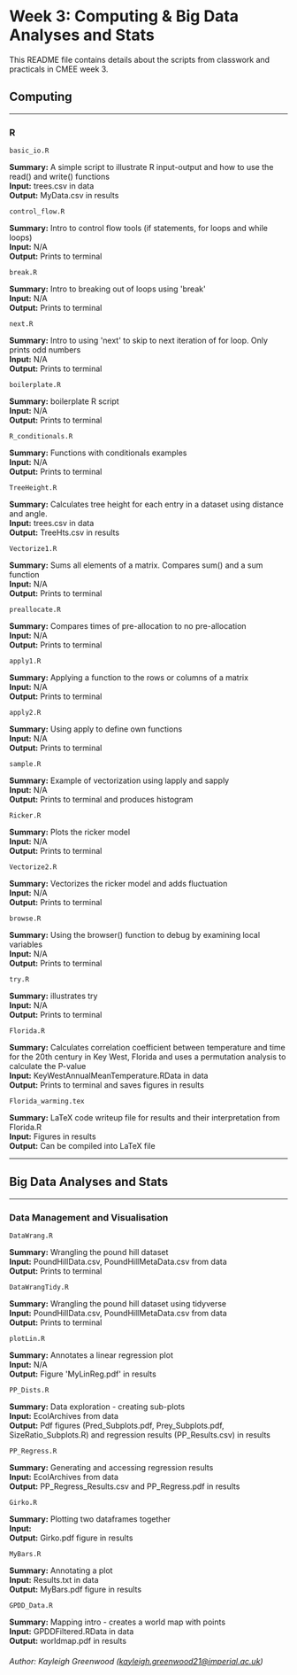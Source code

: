 # Week 3: Computing & Big Data Analyses and Stats

This README file contains details about the scripts from classwork and practicals in CMEE week 3.

## Computing
***
### R

    basic_io.R

**Summary:** A simple script to illustrate R input-output and how to use the read() and write() functions <br />
**Input:** trees.csv in data <br />
**Output:** MyData.csv in results <br />

    control_flow.R

**Summary:** Intro to control flow tools (if statements, for loops and while loops)  <br />
**Input:** N/A <br />
**Output:** Prints to terminal <br />

    break.R

**Summary:** Intro to breaking out of loops using 'break' <br />
**Input:** N/A <br />
**Output:** Prints to terminal <br />

    next.R

**Summary:** Intro to using 'next' to skip to next iteration of for loop. Only prints odd numbers <br />
**Input:** N/A <br />
**Output:** Prints to terminal <br />

    boilerplate.R

**Summary:** boilerplate R script <br />
**Input:** N/A <br />
**Output:** Prints to terminal <br />


    R_conditionals.R

**Summary:** Functions with conditionals examples <br />
**Input:** N/A <br />
**Output:** Prints to terminal <br />


    TreeHeight.R

**Summary:** Calculates tree height  for each entry in a dataset using distance and angle. <br />
**Input:** trees.csv in data <br />
**Output:** TreeHts.csv in results <br />

    Vectorize1.R

**Summary:** Sums all elements of a matrix. Compares sum() and a sum function <br />
**Input:** N/A <br />
**Output:** Prints to terminal <br />

    preallocate.R

**Summary:** Compares times of pre-allocation to no pre-allocation <br />
**Input:** N/A <br />
**Output:** Prints to terminal <br />

    apply1.R

**Summary:** Applying a function to the rows or columns of a matrix <br />
**Input:** N/A <br />
**Output:** Prints to terminal <br />

    apply2.R

**Summary:** Using apply to define own functions <br />
**Input:** N/A <br />
**Output:** Prints to terminal <br />

    sample.R

**Summary:** Example of vectorization using lapply and sapply <br />
**Input:** N/A <br />
**Output:** Prints to terminal and produces histogram <br />

    Ricker.R

**Summary:** Plots the ricker model <br />
**Input:** N/A <br />
**Output:** Prints to terminal <br />
   
    Vectorize2.R

**Summary:** Vectorizes the ricker model and adds fluctuation <br />
**Input:** N/A <br />
**Output:** Prints to terminal <br />

    browse.R

**Summary:** Using the browser() function to debug by examining local variables <br />
**Input:** N/A <br />
**Output:** Prints to terminal <br />

    try.R

**Summary:** illustrates try <br />
**Input:** N/A <br />
**Output:** Prints to terminal <br />

    Florida.R

**Summary:** Calculates correlation coefficient between temperature and time for the 20th century in Key West, Florida and uses a permutation analysis to calculate the P-value <br />
**Input:** KeyWestAnnualMeanTemperature.RData in data <br />
**Output:** Prints to terminal and saves figures in results <br />

    Florida_warming.tex

**Summary:** LaTeX code writeup file for results and their interpretation from Florida.R  <br />
**Input:** Figures in results <br />
**Output:** Can be compiled into LaTeX file <br />
***
## Big Data Analyses and Stats
***
### Data Management and Visualisation
    DataWrang.R
**Summary:** Wrangling the pound hill dataset <br />
**Input:** PoundHillData.csv, PoundHillMetaData.csv from data <br />
**Output:** Prints to terminal <br />

    DataWrangTidy.R
**Summary:** Wrangling the pound hill dataset using tidyverse <br />
**Input:** PoundHillData.csv, PoundHillMetaData.csv from data <br />
**Output:** Prints to terminal <br />

    plotLin.R
**Summary:** Annotates a linear regression plot <br />
**Input:** N/A <br />
**Output:** Figure 'MyLinReg.pdf' in results <br />

    PP_Dists.R
**Summary:** Data exploration - creating sub-plots <br />
**Input:** EcolArchives from data <br />
**Output:** Pdf figures (Pred_Subplots.pdf, Prey_Subplots.pdf, SizeRatio_Subplots.R) and regression results (PP_Results.csv) in results <br />

    PP_Regress.R
**Summary:** Generating and accessing regression results <br />
**Input:** EcolArchives from data <br />
**Output:** PP_Regress_Results.csv and PP_Regress.pdf in results <br />

    Girko.R
**Summary:** Plotting two dataframes together <br />
**Input:**  <br />
**Output:** Girko.pdf figure in results <br />

    MyBars.R
**Summary:** Annotating a plot <br />
**Input:** Results.txt in data <br />
**Output:** MyBars.pdf figure in results <br />

    GPDD_Data.R
**Summary:** Mapping intro - creates a world map with points <br />
**Input:** GPDDFiltered.RData in data <br />
**Output:** worldmap.pdf in results <br />




###### Author: Kayleigh Greenwood (kayleigh.greenwood21@imperial.ac.uk)